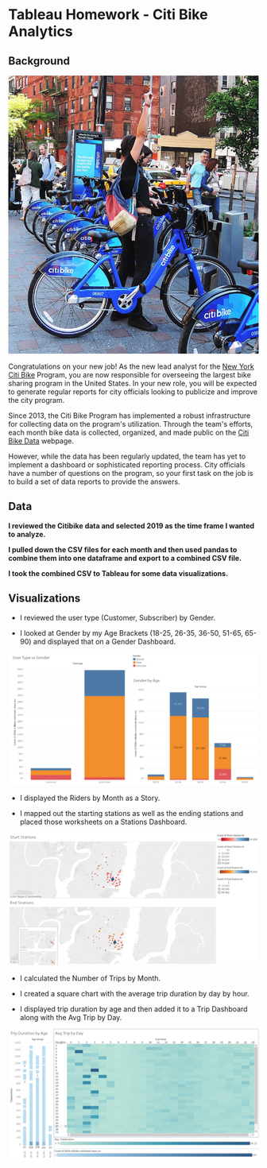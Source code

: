 # Tableau Homework - Citi Bike Analytics

## Background

![Citi-Bikes](Images/citi-bike-station-bikes.jpg)

Congratulations on your new job! As the new lead analyst for the [New York Citi Bike](https://en.wikipedia.org/wiki/Citi_Bike) Program, you are now responsible for overseeing the largest bike sharing program in the United States. In your new role, you will be expected to generate regular reports for city officials looking to publicize and improve the city program.

Since 2013, the Citi Bike Program has implemented a robust infrastructure for collecting data on the program's utilization. Through the team's efforts, each month bike data is collected, organized, and made public on the [Citi Bike Data](https://www.citibikenyc.com/system-data) webpage.

However, while the data has been regularly updated, the team has yet to implement a dashboard or sophisticated reporting process. City officials have a number of questions on the program, so your first task on the job is to build a set of data reports to provide the answers.

## Data

**I reviewed the Citibike data and selected 2019 as the time frame I wanted to analyze.** 

**I pulled down the CSV files for each month and then used pandas to combine them into one dataframe and export to a combined CSV file.** 

**I took the combined CSV to Tableau for some data visualizations.**

## Visualizations

* I reviewed the user type (Customer, Subscriber) by Gender.

* I looked at Gender by my Age Brackets (18-25, 26-35, 36-50, 51-65, 65-90) and displayed that on a Gender Dashboard.

![Gender Dashboard](Images/GenderDashboard.png)

* I displayed the Riders by Month as a Story.

* I mapped out the starting stations as well as the ending stations and placed those worksheets on a Stations Dashboard.

![Stations Dashboard](Images/StationsDashboard.png)

* I calculated the Number of Trips by Month.

* I created a square chart with the average trip duration by day by hour.

* I displayed trip duration by age and then added it to a Trip Dashboard along with the Avg Trip by Day.

![Trip Dashboard](Images/TripDashboard.png)



